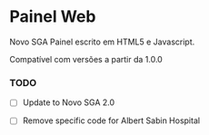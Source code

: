 Painel Web
==========

Novo SGA Painel escrito em HTML5 e Javascript.

Compatível com versões a partir da 1.0.0

### TODO
- [ ] Update to Novo SGA 2.0
- [ ] Remove specific code for Albert Sabin Hospital


